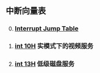 ## 中断向量表
0. ### [Interrupt Jump Table](http://www.oldlinux.org/Linux.old/docs/interrupts/int-html/int.htm)
1. ### [int 10H](10H.md) 实模式下的视频服务
2. ### [int 13H](13H.md) 低级磁盘服务